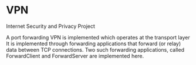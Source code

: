 # VPN
Internet Security and Privacy Project

A port forwarding VPN is implemented which operates at the transport layer
It is implemented through forwarding applications that forward (or relay) data between TCP connections. 
Two such forwarding applications, called ForwardClient and ForwardServer are implemented here.
